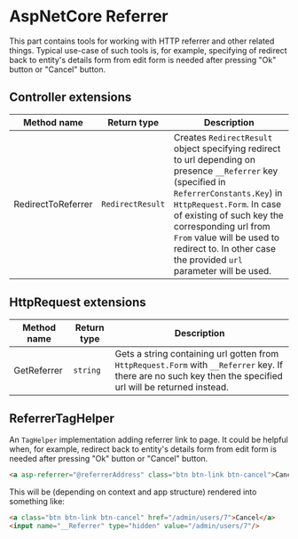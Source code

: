 # AspNetCore Referrer

This part contains tools for working with HTTP referrer and other related things. Typical use-case of such tools is, for example, specifying of redirect back to entity's details form from edit form is needed after pressing "Ok" button or "Cancel" button.

## Controller extensions

| Method name | Return type | Description |
| --- | --- | --- |
| RedirectToReferrer | `RedirectResult` | Creates `RedirectResult` object specifying redirect to url depending on presence `__Referrer` key (specified in `ReferrerConstants.Key`) in `HttpRequest.Form`. In case of existing of such key the corresponding url from `From` value will be used to redirect to. In other case the provided `url` parameter will be used. |

## HttpRequest extensions

| Method name | Return type | Description |
| --- | --- | --- |
| GetReferrer | `string` | Gets a string containing url gotten from `HttpRequest.Form` with `__Referrer` key. If there are no such key then the specified url will be returned instead. |

## ReferrerTagHelper

An `TagHelper` implementation adding referrer link to page. It could be helpful when, for example, redirect back to entity's details form from edit form is needed after pressing "Ok" button or "Cancel" button.

```html
<a asp-referrer="@referrerAddress" class="btn btn-link btn-cancel">Cancel</a>
```

This will be (depending on context and app structure) rendered into something like:

```html
<a class="btn btn-link btn-cancel" href="/admin/users/7">Cancel</a>
<input name="__Referrer" type="hidden" value="/admin/users/7"/>
```